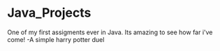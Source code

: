 # Java_Projects
One of my first assigments ever in Java. 
Its amazing to see how far i've come!
-A simple harry potter duel

